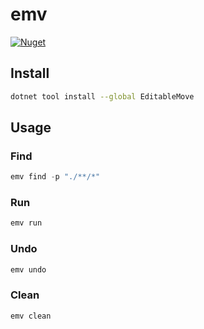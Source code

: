 # emv

[![Nuget](https://img.shields.io/nuget/v/EditableMove)](https://www.nuget.org/packages/EditableMove)

## Install

```sh
dotnet tool install --global EditableMove
```

## Usage

### Find

```cs
emv find -p "./**/*"
```

### Run

```cs
emv run
```

### Undo

```cs
emv undo
```

### Clean

```cs
emv clean
```
